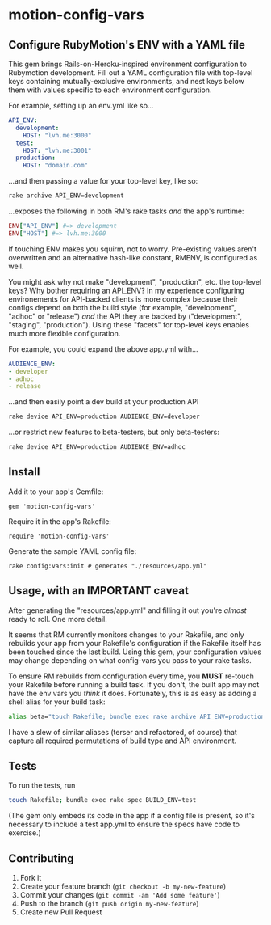 # motion-config-vars
## Configure RubyMotion's ENV with a YAML file

This gem brings Rails-on-Heroku-inspired environment configuration to Rubymotion
development. Fill out a YAML configuration file with top-level keys containing
mutually-exclusive environments, and nest keys below them with values
specific to each environment configuration.

For example, setting up an env.yml like so...
```yaml
API_ENV:
  development:
    HOST: "lvh.me:3000"
  test:
    HOST: "lvh.me:3001"
  production:
    HOST: "domain.com"
```

...and then passing a value for your top-level key, like so:
```bash
rake archive API_ENV=development
```

...exposes the following in both RM's rake tasks *and* the app's runtime:
```ruby
ENV["API_ENV"] #=> development
ENV["HOST"] #=> lvh.me:3000
```

If touching ENV makes you squirm, not to worry. Pre-existing values aren't
overwritten and an alternative hash-like constant, RMENV, is configured as well.

You might ask why not make "development", "production", etc. the top-level
keys? Why bother requiring an API_ENV? In my experience configuring environements
for API-backed clients is more complex because their configs depend on both the
build style (for example, "development", "adhoc" or "release") *and* the API
they are backed by ("development", "staging", "production"). Using these
"facets" for top-level keys enables much more flexible configuration.

For example, you could expand the above app.yml with...
```yaml
AUDIENCE_ENV:
- developer
- adhoc
- release
```

...and then easily point a dev build at your production API
```bash
rake device API_ENV=production AUDIENCE_ENV=developer
```
...or restrict new features to beta-testers, but only beta-testers:
```bash
rake device API_ENV=production AUDIENCE_ENV=adhoc
```


## Install

Add it to your app's Gemfile:

    gem 'motion-config-vars'

Require it in the app's Rakefile:

    require 'motion-config-vars'

Generate the sample YAML config file:

    rake config:vars:init # generates "./resources/app.yml"


## Usage, with an IMPORTANT caveat

After generating the "resources/app.yml" and filling it out you're *almost* ready
to roll. One more detail.

It seems that RM currently monitors changes to your Rakefile, and only
rebuilds your app from your Rakefile's configuration if the Rakefile itself has
been touched since the last build.  Using this gem, your configuration values
may change depending on what config-vars you pass to your rake tasks.

To ensure RM rebuilds from configuration every time, you **MUST** re-touch your
Rakefile before running a build task. If you don't, the built app may not have
the env vars you *think* it does.  Fortunately, this is as easy as adding a
shell alias for your build task:
```bash
alias beta="touch Rakefile; bundle exec rake archive API_ENV=production"
```

I have a slew of similar aliases (terser and refactored, of course) that
capture all required permutations of build type and API environment.


## Tests

To run the tests, run
```bash
touch Rakefile; bundle exec rake spec BUILD_ENV=test
```
(The gem only embeds its code in the app if a config file is present, so it's
necessary to include a test app.yml to ensure the specs have code to exercise.)


## Contributing

1. Fork it
2. Create your feature branch (`git checkout -b my-new-feature`)
3. Commit your changes (`git commit -am 'Add some feature'`)
4. Push to the branch (`git push origin my-new-feature`)
5. Create new Pull Request
